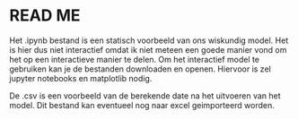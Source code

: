# READ ME
Het .ipynb bestand is een statisch voorbeeld van ons wiskundig model. Het is hier dus niet interactief omdat ik niet meteen een goede manier vond om het op een interactieve manier te delen. Om het interactief model te gebruiken kan je de bestanden downloaden en openen. Hiervoor is zel jupyter notebooks en matplotlib nodig.

De .csv is een voorbeeld van de berekende date na het uitvoeren van het model. Dit bestand kan eventueel nog naar excel geimporteerd worden.
